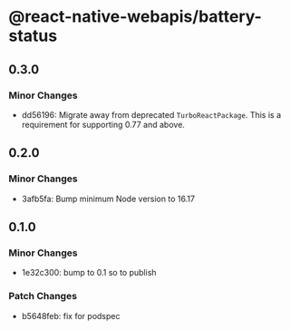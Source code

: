 # @react-native-webapis/battery-status

## 0.3.0

### Minor Changes

- dd56196: Migrate away from deprecated `TurboReactPackage`. This is a
  requirement for supporting 0.77 and above.

## 0.2.0

### Minor Changes

- 3afb5fa: Bump minimum Node version to 16.17

## 0.1.0

### Minor Changes

- 1e32c300: bump to 0.1 so to publish

### Patch Changes

- b5648feb: fix for podspec
